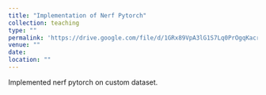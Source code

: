 ```yaml
---
title: "Implementation of Nerf Pytorch"
collection: teaching
type: ""
permalink: 'https://drive.google.com/file/d/1GRx89VpA3lG1S7Lq0PrOgqKacraH_9sE/view?usp=drive_link'
venue: ""
date: 
location: ""
---
```


Implemented nerf pytorch on custom dataset.